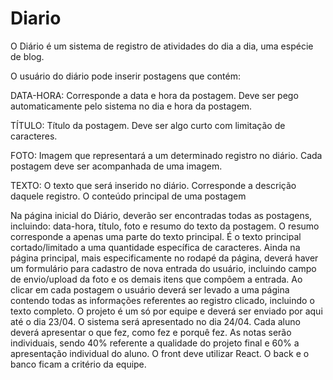 # Diario
O Diário é um sistema de registro de atividades do dia a dia, uma espécie de blog.

O usuário do diário pode inserir postagens que contém:

DATA-HORA: Corresponde a data e hora da postagem. Deve ser pego automaticamente pelo sistema no dia e hora da postagem.

TÍTULO: Título da postagem. Deve ser algo curto com limitação de caracteres.

FOTO: Imagem que representará a um determinado registro no diário. Cada postagem deve ser acompanhada de uma imagem.

TEXTO: O texto que será inserido no diário. Corresponde a descrição daquele registro. O conteúdo principal de uma postagem

Na página inicial do Diário, deverão ser encontradas todas as postagens, incluindo: data-hora, título, foto e resumo do texto da postagem. O resumo corresponde a apenas uma parte do texto principal. É o texto principal cortado/limitado a uma quantidade específica de caracteres.
Ainda na página principal, mais especificamente no rodapé da página, deverá haver um formulário para cadastro de nova entrada do usuário, incluindo campo de envio/upload da foto e os demais itens que compôem a entrada.
Ao clicar em cada postagem o usuário deverá ser levado a uma página contendo todas as informações referentes ao registro clicado, incluindo o texto completo.
O projeto é um só por equipe e deverá ser enviado por aqui até o dia 23/04. O sistema será apresentado no dia 24/04. Cada aluno deverá apresentar o que fez, como fez e porquê fez. As notas serão individuais, sendo 40% referente a qualidade do projeto final e 60% a apresentação individual do aluno.
O front deve utilizar React. O back e o banco ficam a critério da equipe.
